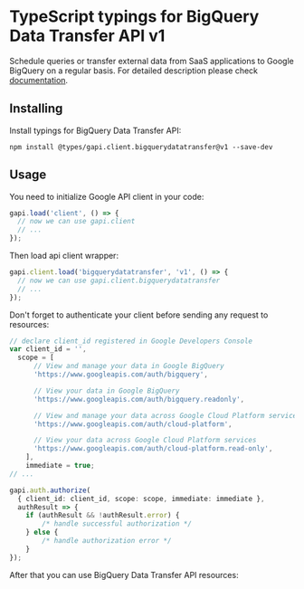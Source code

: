 # TypeScript typings for BigQuery Data Transfer API v1

Schedule queries or transfer external data from SaaS applications to Google BigQuery on a regular basis.
For detailed description please check [documentation](https://cloud.google.com/bigquery/).

## Installing

Install typings for BigQuery Data Transfer API:

```
npm install @types/gapi.client.bigquerydatatransfer@v1 --save-dev
```

## Usage

You need to initialize Google API client in your code:

```typescript
gapi.load('client', () => {
  // now we can use gapi.client
  // ...
});
```

Then load api client wrapper:

```typescript
gapi.client.load('bigquerydatatransfer', 'v1', () => {
  // now we can use gapi.client.bigquerydatatransfer
  // ...
});
```

Don't forget to authenticate your client before sending any request to resources:

```typescript
// declare client_id registered in Google Developers Console
var client_id = '',
  scope = [ 
      // View and manage your data in Google BigQuery
      'https://www.googleapis.com/auth/bigquery',

      // View your data in Google BigQuery
      'https://www.googleapis.com/auth/bigquery.readonly',

      // View and manage your data across Google Cloud Platform services
      'https://www.googleapis.com/auth/cloud-platform',

      // View your data across Google Cloud Platform services
      'https://www.googleapis.com/auth/cloud-platform.read-only',
    ],
    immediate = true;
// ...

gapi.auth.authorize(
  { client_id: client_id, scope: scope, immediate: immediate },
  authResult => {
    if (authResult && !authResult.error) {
        /* handle successful authorization */
    } else {
        /* handle authorization error */
    }
});
```

After that you can use BigQuery Data Transfer API resources:

```typescript
```
